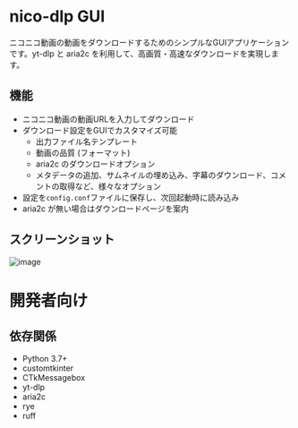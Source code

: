# nico-dlp GUI

ニコニコ動画の動画をダウンロードするためのシンプルなGUIアプリケーションです。yt-dlp と aria2c を利用して、高画質・高速なダウンロードを実現します。

## 機能

* ニコニコ動画の動画URLを入力してダウンロード
* ダウンロード設定をGUIでカスタマイズ可能
    * 出力ファイル名テンプレート
    * 動画の品質 (フォーマット)
    * aria2c のダウンロードオプション
    * メタデータの追加、サムネイルの埋め込み、字幕のダウンロード、コメントの取得など、様々なオプション
* 設定を`config.conf`ファイルに保存し、次回起動時に読み込み
* aria2c が無い場合はダウンロードページを案内

## スクリーンショット

![image](https://github.com/user-attachments/assets/4a4d5651-0396-4d1d-a09c-3da191c18253)



# 開発者向け

## 依存関係

* Python 3.7+
* customtkinter
* CTkMessagebox
* yt-dlp
* aria2c
* rye
* ruff
